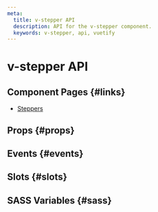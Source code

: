 ```yaml
---
meta:
  title: v-stepper API
  description: API for the v-stepper component.
  keywords: v-stepper, api, vuetify
---
```


# v-stepper API

<entry-ad />

## Component Pages {#links}

- [Steppers](components/steppers)

## Props {#props}

<api-section name="v-stepper" section="props" />

## Events {#events}

<api-section name="v-stepper" section="events" />

## Slots {#slots}

<api-section name="v-stepper" section="slots" />

## SASS Variables {#sass}

<api-section name="v-stepper" section="sass" />

<backmatter />
